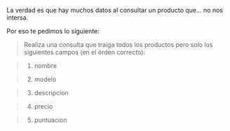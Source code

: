 La verdad es que hay muchos datos al consultar un producto que... no nos intersa.

Por eso te pedimos lo siguiente:

> Realiza una consulta que traiga todos los productos pero solo los siguientes campos (en el órden correcto):

> 1. nombre

> 2. modelo

> 3. descripcion

> 4. precio

> 5. puntuacion